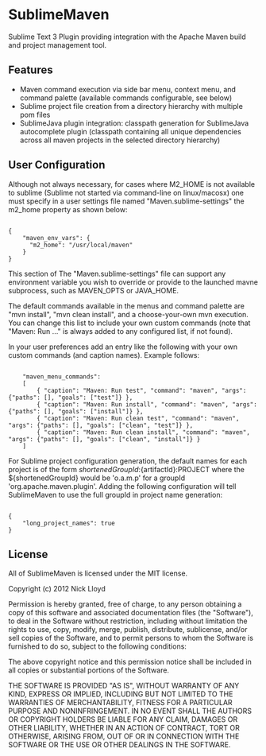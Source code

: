 # SublimeMaven

Sublime Text 3 Plugin providing integration with the Apache Maven build and project management tool.

## Features

- Maven command execution via side bar menu, context menu, and command palette (available commands configurable, see below)
- Sublime project file creation from a directory hierarchy with multiple pom files
- SublimeJava plugin integration: classpath generation for SublimeJava autocomplete plugin (classpath containing all unique dependencies across all maven projects in the selected directory hierarchy)

  
## User Configuration

Although not always necessary, for cases where M2_HOME is not available to sublime (Sublime not started via command-line on linux/macosx) one must specify in a user settings file named "Maven.sublime-settings" the m2_home property as shown below:

<pre><code>
{
    "maven_env_vars": {
      "m2_home": "/usr/local/maven"
    }
}
</code></pre>

This section of The "Maven.sublime-settings" file can support any environment variable you wish to override or provide to the launched mavne subprocess, such as MAVEN_OPTS or JAVA_HOME.

The default commands available in the menus and command palette are "mvn install", "mvn clean install", and a choose-your-own mvn execution.
You can change this list to include your own custom commands (note that "Maven: Run ..." is always added to any configured list, if not found).

In your user preferences add an entry like the following with your own custom commands (and caption names).  Example follows:

<pre><code>
	"maven_menu_commands":
	[
        { "caption": "Maven: Run test", "command": "maven", "args": {"paths": [], "goals": ["test"]} },
        { "caption": "Maven: Run install", "command": "maven", "args": {"paths": [], "goals": ["install"]} },
        { "caption": "Maven: Run clean test", "command": "maven", "args": {"paths": [], "goals": ["clean", "test"]} },
        { "caption": "Maven: Run clean install", "command": "maven", "args": {"paths": [], "goals": ["clean", "install"]} }
	]
</code></pre>

For Sublime project configuration generation, the default names for each project is of the form ${shortenedGroupId}:${artifactId}:PROJECT where the ${shortenedGroupId} would be 'o.a.m.p' for a groupId 'org.apache.maven.plugin'.  Adding the following configuration will tell SublimeMaven to use the full groupId in project name generation:

<pre><code>
{
    "long_project_names": true
}
</code></pre>

## License

All of SublimeMaven is licensed under the MIT license.

  Copyright (c) 2012 Nick Lloyd

  Permission is hereby granted, free of charge, to any person obtaining a copy
  of this software and associated documentation files (the "Software"), to deal
  in the Software without restriction, including without limitation the rights
  to use, copy, modify, merge, publish, distribute, sublicense, and/or sell
  copies of the Software, and to permit persons to whom the Software is
  furnished to do so, subject to the following conditions:

  The above copyright notice and this permission notice shall be included in
  all copies or substantial portions of the Software.

  THE SOFTWARE IS PROVIDED "AS IS", WITHOUT WARRANTY OF ANY KIND, EXPRESS OR
  IMPLIED, INCLUDING BUT NOT LIMITED TO THE WARRANTIES OF MERCHANTABILITY,
  FITNESS FOR A PARTICULAR PURPOSE AND NONINFRINGEMENT. IN NO EVENT SHALL THE
  AUTHORS OR COPYRIGHT HOLDERS BE LIABLE FOR ANY CLAIM, DAMAGES OR OTHER
  LIABILITY, WHETHER IN AN ACTION OF CONTRACT, TORT OR OTHERWISE, ARISING FROM,
  OUT OF OR IN CONNECTION WITH THE SOFTWARE OR THE USE OR OTHER DEALINGS IN
  THE SOFTWARE.
  